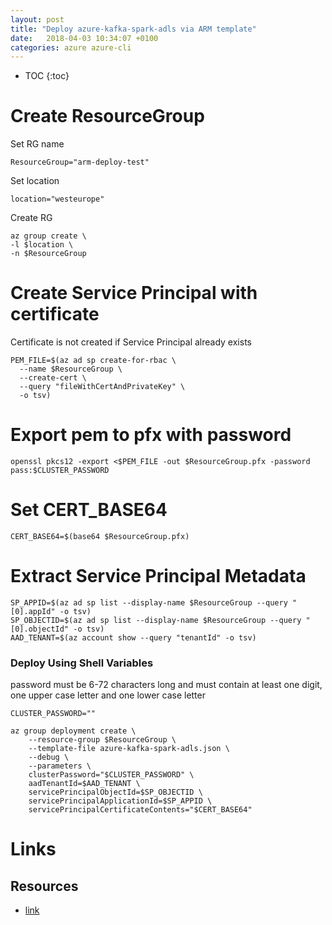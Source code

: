 ```yaml
---
layout: post
title: "Deploy azure-kafka-spark-adls via ARM template"
date:   2018-04-03 10:34:07 +0100
categories: azure azure-cli
---
```


* TOC
{:toc}

# Create ResourceGroup

Set RG name

````
ResourceGroup="arm-deploy-test"
````
Set location

````
location="westeurope"
````

Create RG

````
az group create \
-l $location \
-n $ResourceGroup
````

# Create Service Principal with certificate

Certificate is not created if Service Principal already exists

````
PEM_FILE=$(az ad sp create-for-rbac \
  --name $ResourceGroup \
  --create-cert \
  --query "fileWithCertAndPrivateKey" \
  -o tsv)
````

# Export pem to pfx with password

````
openssl pkcs12 -export <$PEM_FILE -out $ResourceGroup.pfx -password pass:$CLUSTER_PASSWORD
````

# Set CERT_BASE64

````
CERT_BASE64=$(base64 $ResourceGroup.pfx)
````

# Extract Service Principal Metadata
````
SP_APPID=$(az ad sp list --display-name $ResourceGroup --query "[0].appId" -o tsv)
SP_OBJECTID=$(az ad sp list --display-name $ResourceGroup --query "[0].objectId" -o tsv)
AAD_TENANT=$(az account show --query "tenantId" -o tsv)
````

### Deploy Using Shell Variables

password must be 6-72 characters long and must contain at least one digit, one upper case letter and one lower case letter

````
CLUSTER_PASSWORD=""
````

````
az group deployment create \
    --resource-group $ResourceGroup \
    --template-file azure-kafka-spark-adls.json \
    --debug \
    --parameters \
    clusterPassword="$CLUSTER_PASSWORD" \
    aadTenantId=$AAD_TENANT \
    servicePrincipalObjectId=$SP_OBJECTID \
    servicePrincipalApplicationId=$SP_APPID \
    servicePrincipalCertificateContents="$CERT_BASE64"
````

# Links

## Resources

* [link](https://github.com/syedhassaanahmed/azure-kafka-spark-adls)
